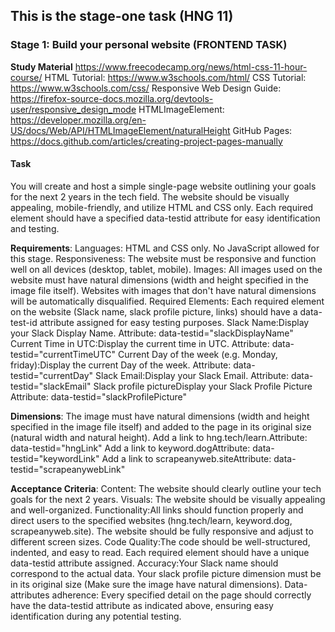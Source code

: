 ## This is the stage-one task (HNG 11)
### Stage 1: Build your personal website (FRONTEND TASK)

**Study Material**
https://www.freecodecamp.org/news/html-css-11-hour-course/
HTML Tutorial: https://www.w3schools.com/html/
CSS Tutorial: https://www.w3schools.com/css/
Responsive Web Design Guide: https://firefox-source-docs.mozilla.org/devtools-user/responsive_design_mode
HTMLImageElement: https://developer.mozilla.org/en-US/docs/Web/API/HTMLImageElement/naturalHeight
GitHub Pages: https://docs.github.com/articles/creating-project-pages-manually

#### Task
You will create and host a simple single-page website outlining your goals for the next 2 years in the tech field.
The website should be visually appealing, mobile-friendly, and utilize HTML and CSS only.
Each required element should have a specified data-testid attribute for easy identification and testing.

**Requirements**:
Languages: HTML and CSS only. No JavaScript allowed for this stage.
Responsiveness: The website must be responsive and function well on all devices (desktop, tablet, mobile).
Images: All images used on the website must have natural dimensions (width and height specified in the image file itself). Websites with images that don't have natural dimensions will be automatically disqualified.
Required Elements: Each required element on the website (Slack name, slack profile picture, links) should have a data-test-id attribute assigned for easy testing purposes.
Slack Name:Display your Slack Display Name.
Attribute: data-testid="slackDisplayName"
Current Time in UTC:Display the current time in UTC.
Attribute: data-testid="currentTimeUTC"
Current Day of the week (e.g. Monday, friday):Display the current Day of the week.
Attribute: data-testid="currentDay"
Slack Email:Display your Slack Email.
Attribute: data-testid="slackEmail"
Slack profile pictureDisplay your Slack Profile Picture
Attribute: data-testid="slackProfilePicture"

**Dimensions**: The image must have natural dimensions (width and height specified in the image file itself) and added to the page in its original size (natural width and natural height).
Add a link to hng.tech/learn.Attribute: data-testid="hngLink"
Add a link to keyword.dogAttribute: data-testid="keywordLink"
Add a link to scrapeanyweb.siteAttribute: data-testid="scrapeanywebLink"

**Acceptance Criteria**:
Content: The website should clearly outline your tech goals for the next 2 years.
Visuals: The website should be visually appealing and well-organized.
Functionality:All links should function properly and direct users to the specified websites (hng.tech/learn, keyword.dog, scrapeanyweb.site).
The website should be fully responsive and adjust to different screen sizes.
Code Quality:The code should be well-structured, indented, and easy to read.
Each required element should have a unique data-testid attribute assigned.
Accuracy:Your Slack name should correspond to the actual data.
Your slack profile picture dimension must be in its original size (Make sure the image have natural dimensions).
Data-attributes adherence: Every specified detail on the page should correctly have the data-testid attribute as indicated above, ensuring easy identification during any potential testing.
